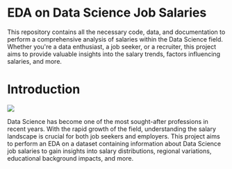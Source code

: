 # EDA on Data Science Job Salaries

This repository contains all the necessary code, data, and documentation to perform a comprehensive analysis of salaries within the Data Science field. Whether you're a data enthusiast, a job seeker, or a recruiter, this project aims to provide valuable insights into the salary trends, factors influencing salaries, and more.

# Introduction

![](https://repository-images.githubusercontent.com/265904235/46eef600-9bab-11ea-87d9-ff5e73c39b97)

Data Science has become one of the most sought-after professions in recent years. With the rapid growth of the field, understanding the salary landscape is crucial for both job seekers and employers. This project aims to perform an EDA on a dataset containing information about Data Science job salaries to gain insights into salary distributions, regional variations, educational background impacts, and more.


